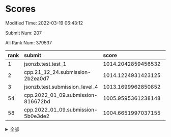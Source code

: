 # Scores

Modified Time: 2022-03-19 06:43:12

Submit Num: 207

All Rank Num: 379537

| rank |               submit               |       score        |       sigma        | pk_num |
| :--- | :--------------------------------- | :----------------- | :----------------- | :----- |
| 1    | jsonzb.test.test_1                 | 1014.2042859456532 | 0.8200497331317769 | 7333   |
| 2    | cpp.21_12_24.submission-2b2ea0d7   | 1014.1224931423125 | 0.7936820387921057 | 7333   |
| 3    | jsonzb.test.submission_level_4     | 1013.1699962850852 | 0.8088436166791689 | 7335   |
| 54   | cpp.2022_01_09.submission-816672bd | 1005.9595361238148 | 0.7340621474740768 | 7334   |
| 58   | cpp.2022_01_09.submission-5b0e3de2 | 1004.6651997037155 | 0.7170948352589962 | 7331   |


<details>
<summary>全部</summary>

| rank |                 submit                 |       score        |       sigma        | pk_num |
| :--- | :------------------------------------- | :----------------- | :----------------- | :----- |
| 1    | jsonzb.test.test_1                     | 1014.2042859456532 | 0.8200497331317769 | 7333   |
| 2    | cpp.21_12_24.submission-2b2ea0d7       | 1014.1224931423125 | 0.7936820387921057 | 7333   |
| 3    | jsonzb.test.submission_level_4         | 1013.1699962850852 | 0.8088436166791689 | 7335   |
| 4    | gobigger.level_3.submission_level_3_24 | 1011.5980292342132 | 0.7590770370626225 | 7336   |
| 5    | gobigger.level_3.submission_level_3_36 | 1011.4888313355599 | 0.7642017582126505 | 7335   |
| 6    | gobigger.level_3.submission_level_3_33 | 1011.4775900605819 | 0.7776711537921226 | 7336   |
| 7    | gobigger.level_3.submission_level_3_37 | 1011.3115516661479 | 0.7564980086682604 | 7329   |
| 8    | gobigger.level_3.submission_level_3_25 | 1010.9737017461916 | 0.7531882389444691 | 7333   |
| 9    | gobigger.level_3.submission_level_3_16 | 1010.9153740231302 | 0.7827703707968632 | 7334   |
| 10   | gobigger.level_3.submission_level_3_18 | 1010.9015937229617 | 0.7749974315881026 | 7332   |
| 11   | gobigger.level_3.submission_level_3_42 | 1010.7888746756239 | 0.7637568460966556 | 7334   |
| 12   | gobigger.level_3.submission_level_3_27 | 1010.7338030157458 | 0.7505920802354381 | 7333   |
| 13   | gobigger.level_3.submission_level_3_46 | 1010.7175778385002 | 0.7655014938982801 | 7329   |
| 14   | gobigger.level_3.submission_level_3_20 | 1010.7131784169189 | 0.7787016627468379 | 7334   |
| 15   | gobigger.level_3.submission_level_3_11 | 1010.6553251632482 | 0.7644776430787594 | 7335   |
| 16   | gobigger.level_3.submission_level_3_2  | 1010.5914152574678 | 0.7565984903325201 | 7329   |
| 17   | gobigger.level_3.submission_level_3_39 | 1010.5186796034178 | 0.7575392385595171 | 7339   |
| 18   | gobigger.level_3.submission_level_3_14 | 1010.5167198125681 | 0.7682618985888378 | 7334   |
| 19   | gobigger.level_3.submission_level_3_0  | 1010.4792663361837 | 0.7588363571072824 | 7335   |
| 20   | gobigger.level_3.submission_level_3_49 | 1010.4649267248387 | 0.7394917116633265 | 7338   |
| 21   | gobigger.level_3.submission_level_3_23 | 1010.4173564343142 | 0.7679842316687465 | 7332   |
| 22   | gobigger.level_3.submission_level_3_29 | 1010.28400127902   | 0.7489865531454084 | 7331   |
| 23   | gobigger.level_3.submission_level_3_40 | 1010.2523292348594 | 0.7683013297857069 | 7334   |
| 24   | gobigger.level_3.submission_level_3_31 | 1010.2380016137596 | 0.7609131679015421 | 7337   |
| 25   | gobigger.level_3.submission_level_3_17 | 1010.205440388488  | 0.7534507447424398 | 7334   |
| 26   | gobigger.level_3.submission_level_3_6  | 1010.1553134246496 | 0.7733281219248797 | 7336   |
| 27   | gobigger.level_3.submission_level_3_28 | 1010.1208517519851 | 0.7504133460490275 | 7331   |
| 28   | gobigger.level_3.submission_level_3_10 | 1010.1096414909207 | 0.7496885577378753 | 7330   |
| 29   | gobigger.level_3.submission_level_3_44 | 1010.094818733334  | 0.7577983226390143 | 7342   |
| 30   | gobigger.level_3.submission_level_3_26 | 1010.0803216781798 | 0.7602399327512507 | 7333   |
| 31   | gobigger.level_3.submission_level_3_38 | 1010.0713043735622 | 0.7622655356177208 | 7337   |
| 32   | gobigger.level_3.submission_level_3_43 | 1010.0626646078082 | 0.7571399907783459 | 7330   |
| 33   | gobigger.level_3.submission_level_3_3  | 1010.0392847145476 | 0.7654696277570516 | 7338   |
| 34   | gobigger.level_3.submission_level_3_48 | 1010.0306622396256 | 0.7601932741526709 | 7336   |
| 35   | gobigger.level_3.submission_level_3_9  | 1009.9748261339156 | 0.7613227438383997 | 7336   |
| 36   | gobigger.level_3.submission_level_3_8  | 1009.9621243661363 | 0.7454591428460725 | 7333   |
| 37   | gobigger.level_3.submission_level_3_21 | 1009.9555763436152 | 0.7499994717155188 | 7329   |
| 38   | gobigger.level_3.submission_level_3_5  | 1009.7481653317951 | 0.759649571228309  | 7333   |
| 39   | gobigger.level_3.submission_level_3_45 | 1009.709405602448  | 0.7624759257434375 | 7337   |
| 40   | gobigger.level_3.submission_level_3_35 | 1009.6759568013051 | 0.743314237705801  | 7335   |
| 41   | gobigger.level_3.submission_level_3_22 | 1009.6733455017562 | 0.7488588957188367 | 7330   |
| 42   | gobigger.level_3.submission_level_3_34 | 1009.6393484102708 | 0.7534610213214041 | 7336   |
| 43   | gobigger.level_3.submission_level_3_15 | 1009.606796908282  | 0.7693721543379248 | 7333   |
| 44   | gobigger.level_3.submission_level_3_1  | 1009.6026561904406 | 0.7369188633875513 | 7339   |
| 45   | gobigger.level_3.submission_level_3_7  | 1009.5769458632093 | 0.759269203263514  | 7338   |
| 46   | gobigger.level_3.submission_level_3_19 | 1009.5328729956487 | 0.7491684026673674 | 7332   |
| 47   | gobigger.level_3.submission_level_3_30 | 1009.4338068823824 | 0.7484337452479886 | 7339   |
| 48   | gobigger.level_3.submission_level_3_41 | 1009.2434931303131 | 0.7342790231059709 | 7331   |
| 49   | gobigger.level_3.submission_level_3_47 | 1009.1947269519688 | 0.749912810693556  | 7335   |
| 50   | gobigger.level_3.submission_level_3_4  | 1009.1390574554069 | 0.7426407054461741 | 7334   |
| 51   | gobigger.level_3.submission_level_3_12 | 1009.0744890021012 | 0.7446835666082403 | 7333   |
| 52   | gobigger.level_3.submission_level_3_32 | 1008.7426194661176 | 0.73496420572714   | 7334   |
| 53   | gobigger.level_3.submission_level_3_13 | 1008.2999185959723 | 0.7314103332858731 | 7339   |
| 54   | cpp.2022_01_09.submission-816672bd     | 1005.9595361238148 | 0.7340621474740768 | 7334   |
| 55   | gobigger.level_1.submission_level_1_46 | 1005.5379766760137 | 0.7193880884276224 | 7338   |
| 56   | gobigger.level_1.submission_level_1_37 | 1005.0997989971021 | 0.7128220480677353 | 7336   |
| 57   | gobigger.level_1.submission_level_1_43 | 1004.9664801403777 | 0.7110155759512946 | 7336   |
| 58   | cpp.2022_01_09.submission-5b0e3de2     | 1004.6651997037155 | 0.7170948352589962 | 7331   |
| 59   | gobigger.level_1.submission_level_1_5  | 1004.580047904419  | 0.7197381174017496 | 7331   |
| 60   | gobigger.level_1.submission_level_1_32 | 1004.4848778533285 | 0.7323586294278192 | 7335   |
| 61   | gobigger.level_1.submission_level_1_3  | 1004.3527628617202 | 0.7255700535078466 | 7334   |
| 62   | gobigger.level_1.submission_level_1_28 | 1004.323368362118  | 0.7246166043691153 | 7333   |
| 63   | gobigger.level_1.submission_level_1_20 | 1004.0150769368142 | 0.726698751802255  | 7334   |
| 64   | gobigger.level_1.submission_level_1_49 | 1003.9930965517229 | 0.7178403971388259 | 7331   |
| 65   | gobigger.level_1.submission_level_1_34 | 1003.9636939640218 | 0.7363955644839635 | 7336   |
| 66   | gobigger.level_1.submission_level_1_14 | 1003.9349652531245 | 0.714713687595362  | 7336   |
| 67   | gobigger.level_1.submission_level_1_36 | 1003.9202702128028 | 0.7111023799574739 | 7335   |
| 68   | gobigger.level_1.submission_level_1_40 | 1003.796335804609  | 0.7192883300138581 | 7333   |
| 69   | gobigger.level_1.submission_level_1_7  | 1003.7452113502811 | 0.7083179647246107 | 7333   |
| 70   | gobigger.level_1.submission_level_1_45 | 1003.6876208838338 | 0.7164912528558367 | 7334   |
| 71   | gobigger.level_1.submission_level_1_26 | 1003.6569543740839 | 0.7152775631084396 | 7344   |
| 72   | gobigger.level_1.submission_level_1_21 | 1003.6323800919852 | 0.7189193238253507 | 7337   |
| 73   | gobigger.level_1.submission_level_1_23 | 1003.6154324190039 | 0.7044629386326914 | 7330   |
| 74   | gobigger.level_1.submission_level_1_35 | 1003.6062080907899 | 0.7163680026547506 | 7337   |
| 75   | gobigger.level_1.submission_level_1_44 | 1003.5596168168587 | 0.7174508813104942 | 7335   |
| 76   | gobigger.level_1.submission_level_1_16 | 1003.4379004395222 | 0.7262657064373222 | 7333   |
| 77   | gobigger.level_1.submission_level_1_6  | 1003.3762506164696 | 0.7205643557672441 | 7337   |
| 78   | gobigger.level_1.submission_level_1_38 | 1003.3436336716721 | 0.7136544986771124 | 7334   |
| 79   | gobigger.level_1.submission_level_1_1  | 1003.319146171916  | 0.720113518761203  | 7332   |
| 80   | gobigger.level_1.submission_level_1_22 | 1003.3152489196922 | 0.715792315744515  | 7331   |
| 81   | gobigger.level_1.submission_level_1_29 | 1003.2250320023775 | 0.7180546000209629 | 7329   |
| 82   | gobigger.level_1.submission_level_1_19 | 1003.1766667038576 | 0.718229962929421  | 7331   |
| 83   | gobigger.level_1.submission_level_1_8  | 1003.1621680037676 | 0.7285585553707149 | 7328   |
| 84   | gobigger.level_1.submission_level_1_18 | 1003.0844911829453 | 0.708934117315065  | 7325   |
| 85   | gobigger.level_1.submission_level_1_15 | 1003.0218396871386 | 0.716921716530427  | 7338   |
| 86   | gobigger.level_1.submission_level_1_31 | 1002.9910191040474 | 0.7198033616574955 | 7333   |
| 87   | gobigger.level_1.submission_level_1_2  | 1002.9337134276944 | 0.7102036130422709 | 7335   |
| 88   | gobigger.level_1.submission_level_1_13 | 1002.8474198384396 | 0.7099304013883955 | 7331   |
| 89   | gobigger.level_1.submission_level_1_11 | 1002.843618471604  | 0.7150057614872779 | 7331   |
| 90   | gobigger.level_1.submission_level_1_9  | 1002.7910913766178 | 0.7142623892842129 | 7335   |
| 91   | gobigger.level_1.submission_level_1_25 | 1002.7273402468225 | 0.7219833154504209 | 7330   |
| 92   | gobigger.level_1.submission_level_1_41 | 1002.7209994028541 | 0.7231700193138554 | 7337   |
| 93   | gobigger.level_1.submission_level_1_48 | 1002.6833786527051 | 0.70517141616933   | 7336   |
| 94   | gobigger.level_1.submission_level_1_33 | 1002.6667035868685 | 0.7186491331113543 | 7336   |
| 95   | gobigger.level_1.submission_level_1_0  | 1002.642524175543  | 0.7132147304886544 | 7340   |
| 96   | gobigger.level_1.submission_level_1_47 | 1002.6034099911691 | 0.7234615300604246 | 7332   |
| 97   | gobigger.level_1.submission_level_1_12 | 1002.5552412135278 | 0.727117870894894  | 7334   |
| 98   | gobigger.level_1.submission_level_1_27 | 1002.5357821164735 | 0.7112629939745421 | 7334   |
| 99   | gobigger.level_1.submission_level_1_24 | 1002.506085943767  | 0.7142786372908858 | 7333   |
| 100  | gobigger.level_1.submission_level_1_17 | 1002.4004980635182 | 0.72565175231461   | 7333   |
| 101  | gobigger.level_1.submission_level_1_39 | 1002.3750412419132 | 0.7262230392975845 | 7336   |
| 102  | gobigger.level_1.submission_level_1_10 | 1002.3422891851321 | 0.7277549701560999 | 7335   |
| 103  | gobigger.level_1.submission_level_1_42 | 1002.1996809287212 | 0.7124995709041244 | 7338   |
| 104  | gobigger.level_1.submission_level_1_30 | 1001.9712022221404 | 0.7139051984317449 | 7333   |
| 105  | gobigger.level_1.submission_level_1_4  | 1001.9574660532405 | 0.7096480009943397 | 7333   |
| 106  | gobigger.random.submission_random_49   | 997.1287528970587  | 0.703324492875427  | 7332   |
| 107  | gobigger.random.submission_random_0    | 996.9764145719657  | 0.7079946860682508 | 7333   |
| 108  | gobigger.random.submission_random_42   | 996.9571324610849  | 0.7056495423554155 | 7335   |
| 109  | gobigger.random.submission_random_34   | 996.884668841902   | 0.6989980502135106 | 7333   |
| 110  | gobigger.random.submission_random_11   | 996.8214490448603  | 0.7084659900797314 | 7333   |
| 111  | gobigger.random.submission_random_5    | 996.6477992307075  | 0.7077414365493973 | 7331   |
| 112  | gobigger.random.submission_random_31   | 996.6047549742236  | 0.7193773716708207 | 7335   |
| 113  | gobigger.random.submission_random_23   | 996.5579033304305  | 0.7060761218349758 | 7340   |
| 114  | gobigger.random.submission_random_28   | 996.5265344012407  | 0.7168096910592245 | 7332   |
| 115  | gobigger.random.submission_random_47   | 996.5058084979984  | 0.7106893622419566 | 7331   |
| 116  | gobigger.random.submission_random_8    | 996.4766014315088  | 0.7129104546094062 | 7338   |
| 117  | gobigger.random.submission_random_10   | 996.4438181298085  | 0.7173978390887006 | 7331   |
| 118  | gobigger.random.submission_random_43   | 996.4271910557549  | 0.703604822570265  | 7338   |
| 119  | gobigger.random.submission_random_15   | 996.1785148431838  | 0.713356345186368  | 7335   |
| 120  | gobigger.random.submission_random_12   | 996.1723692764317  | 0.7085039728462847 | 7335   |
| 121  | gobigger.random.submission_random_26   | 996.1563594613488  | 0.6992761181786654 | 7338   |
| 122  | gobigger.random.submission_random_39   | 996.1480670856628  | 0.7224931113370646 | 7334   |
| 123  | gobigger.random.submission_random_27   | 996.135953416436   | 0.7158135525054726 | 7338   |
| 124  | gobigger.random.submission_random_2    | 996.1190979688729  | 0.7145167212553853 | 7334   |
| 125  | gobigger.random.submission_random_33   | 996.0455068246498  | 0.711224718747025  | 7335   |
| 126  | gobigger.random.submission_random_6    | 996.0412638671668  | 0.7210124305650737 | 7331   |
| 127  | gobigger.random.submission_random_3    | 996.0384357570621  | 0.7208825664360241 | 7337   |
| 128  | gobigger.random.submission_random_40   | 996.0046673595231  | 0.7157676403272502 | 7332   |
| 129  | gobigger.random.submission_random_48   | 995.9890195628988  | 0.7038772334823841 | 7331   |
| 130  | gobigger.random.submission_random_7    | 995.9617192897833  | 0.7090152642897081 | 7332   |
| 131  | gobigger.random.submission_random_22   | 995.9367156995456  | 0.7088945184271273 | 7329   |
| 132  | gobigger.random.submission_random_37   | 995.9010176426623  | 0.6945613434649548 | 7332   |
| 133  | gobigger.random.submission_random_25   | 995.8929950329747  | 0.703494036807777  | 7333   |
| 134  | gobigger.random.submission_random_32   | 995.8837216437423  | 0.7086104176996987 | 7335   |
| 135  | gobigger.random.submission_random_30   | 995.879260958223   | 0.7089124382265876 | 7339   |
| 136  | gobigger.random.submission_random_44   | 995.8433913884545  | 0.7061875873846178 | 7337   |
| 137  | gobigger.random.submission_random_20   | 995.8391396254281  | 0.7183498467159165 | 7333   |
| 138  | gobigger.random.submission_random_46   | 995.7898315493873  | 0.731411727258684  | 7334   |
| 139  | gobigger.random.submission_random_24   | 995.7308120340888  | 0.7287536553841837 | 7336   |
| 140  | gobigger.random.submission_random_16   | 995.7253317729691  | 0.7123051676587421 | 7334   |
| 141  | gobigger.random.submission_random_9    | 995.7011638126927  | 0.7222198906226955 | 7334   |
| 142  | gobigger.random.submission_random_13   | 995.6635605843802  | 0.705696910268679  | 7334   |
| 143  | gobigger.random.submission_random_21   | 995.6228062278914  | 0.7274798854762698 | 7340   |
| 144  | gobigger.random.submission_random_29   | 995.6217926456719  | 0.7260542299918151 | 7331   |
| 145  | gobigger.random.submission_random_1    | 995.6052241299018  | 0.7080881698222543 | 7329   |
| 146  | gobigger.random.submission_random_18   | 995.544009909106   | 0.7002633901847035 | 7333   |
| 147  | gobigger.random.submission_random_45   | 995.5410966043817  | 0.7044208405293987 | 7333   |
| 148  | gobigger.random.submission_random_36   | 995.5006910919027  | 0.7044037559785484 | 7338   |
| 149  | gobigger.random.submission_random_38   | 995.4470412757239  | 0.722412968851848  | 7333   |
| 150  | gobigger.random.submission_random_41   | 995.4348473361688  | 0.7130635725090271 | 7336   |
| 151  | gobigger.random.submission_random_17   | 995.3823199978632  | 0.7157143290042496 | 7331   |
| 152  | gobigger.random.submission_random_35   | 995.2979261850447  | 0.7115159319254638 | 7335   |
| 153  | gobigger.random.submission_random_14   | 995.2048161186099  | 0.7170259713585827 | 7333   |
| 154  | gobigger.random.submission_random_4    | 995.0633103686718  | 0.7407918552261802 | 7332   |
| 155  | gobigger.random.submission_random_19   | 994.9095459553561  | 0.7208843074019888 | 7331   |
| 156  | gobigger.level_2.submission_level_2_42 | 993.5624292044782  | 0.7396274884554835 | 7335   |
| 157  | gobigger.level_2.submission_level_2_39 | 993.422478802227   | 0.7272800137733202 | 7336   |
| 158  | gobigger.level_2.submission_level_2_2  | 993.3213357292077  | 0.7244107455157248 | 7338   |
| 159  | gobigger.level_2.submission_level_2_45 | 992.8679647413959  | 0.738649186355274  | 7338   |
| 160  | gobigger.level_2.submission_level_2_9  | 992.8055772711041  | 0.7367228532802651 | 7334   |
| 161  | gobigger.level_2.submission_level_2_37 | 992.7908153038718  | 0.7343704463933722 | 7331   |
| 162  | gobigger.level_2.submission_level_2_41 | 992.7529096216664  | 0.7599483710090662 | 7331   |
| 163  | gobigger.level_2.submission_level_2_0  | 992.6708214898025  | 0.7457352885296069 | 7334   |
| 164  | gobigger.level_2.submission_level_2_46 | 992.6491025533215  | 0.777341965627863  | 7332   |
| 165  | gobigger.level_2.submission_level_2_14 | 992.584290162144   | 0.7435217081056256 | 7332   |
| 166  | gobigger.level_2.submission_level_2_6  | 992.470941800072   | 0.7448418588446799 | 7332   |
| 167  | gobigger.level_2.submission_level_2_1  | 992.4155816847625  | 0.7308816473082206 | 7342   |
| 168  | gobigger.level_2.submission_level_2_38 | 992.3955090029289  | 0.7617654743636121 | 7338   |
| 169  | gobigger.level_2.submission_level_2_35 | 992.3386908177002  | 0.7408701804547825 | 7331   |
| 170  | gobigger.level_2.submission_level_2_15 | 992.2945877508538  | 0.7622805022335853 | 7335   |
| 171  | gobigger.level_2.submission_level_2_24 | 992.2805120896751  | 0.7343001821389985 | 7334   |
| 172  | gobigger.level_2.submission_level_2_26 | 992.2647206002729  | 0.732796369814516  | 7333   |
| 173  | gobigger.level_2.submission_level_2_36 | 992.2274202776483  | 0.7418934625689877 | 7335   |
| 174  | gobigger.level_2.submission_level_2_13 | 992.2237386740629  | 0.7260069972514126 | 7329   |
| 175  | gobigger.level_2.submission_level_2_11 | 992.2034033249023  | 0.732346048174222  | 7336   |
| 176  | gobigger.level_2.submission_level_2_32 | 992.1600387714917  | 0.7560294767228953 | 7336   |
| 177  | gobigger.level_2.submission_level_2_10 | 992.1444352889024  | 0.7384231351940486 | 7331   |
| 178  | gobigger.level_2.submission_level_2_28 | 992.0960078036823  | 0.7506446410591916 | 7335   |
| 179  | gobigger.level_2.submission_level_2_18 | 992.0885162980792  | 0.7659786542576473 | 7333   |
| 180  | gobigger.level_2.submission_level_2_48 | 991.6968199157201  | 0.7878316605809867 | 7338   |
| 181  | gobigger.level_2.submission_level_2_3  | 991.6942213382245  | 0.733459769692605  | 7331   |
| 182  | gobigger.level_2.submission_level_2_29 | 991.658903027498   | 0.7458382039364932 | 7334   |
| 183  | gobigger.level_2.submission_level_2_25 | 991.629391091074   | 0.7326386818834535 | 7331   |
| 184  | gobigger.level_2.submission_level_2_4  | 991.6266668280896  | 0.750277429339289  | 7336   |
| 185  | gobigger.level_2.submission_level_2_5  | 991.6113617070274  | 0.7395945072418348 | 7331   |
| 186  | gobigger.level_2.submission_level_2_7  | 991.5964806175188  | 0.7539977646909248 | 7334   |
| 187  | gobigger.level_2.submission_level_2_44 | 991.5748450696273  | 0.7638199037653236 | 7330   |
| 188  | gobigger.level_2.submission_level_2_19 | 991.5458275047062  | 0.7461104478138378 | 7336   |
| 189  | gobigger.level_2.submission_level_2_34 | 991.3908737956492  | 0.7418057310392339 | 7336   |
| 190  | gobigger.level_2.submission_level_2_20 | 991.3759477415185  | 0.7401321398587941 | 7333   |
| 191  | gobigger.level_2.submission_level_2_23 | 991.3458014785782  | 0.7685871052035997 | 7333   |
| 192  | gobigger.level_2.submission_level_2_43 | 991.328459509621   | 0.7296000200863965 | 7336   |
| 193  | gobigger.level_2.submission_level_2_33 | 991.2975795700081  | 0.7481226867462385 | 7340   |
| 194  | gobigger.level_2.submission_level_2_49 | 991.2824420617076  | 0.7493492052277286 | 7335   |
| 195  | gobigger.level_2.submission_level_2_16 | 991.2517400695787  | 0.7623985094084995 | 7335   |
| 196  | gobigger.level_2.submission_level_2_17 | 991.2271576644104  | 0.7643920752761848 | 7329   |
| 197  | gobigger.level_2.submission_level_2_21 | 991.1716432343252  | 0.764704424808312  | 7334   |
| 198  | gobigger.level_2.submission_level_2_47 | 991.1206679692847  | 0.7542905091648454 | 7331   |
| 199  | gobigger.level_2.submission_level_2_27 | 991.0987595697826  | 0.7497675231911337 | 7337   |
| 200  | gobigger.level_2.submission_level_2_31 | 990.9304624973755  | 0.7919467189764321 | 7329   |
| 201  | gobigger.level_2.submission_level_2_12 | 990.9112750921548  | 0.763576919956983  | 7332   |
| 202  | gobigger.level_2.submission_level_2_40 | 990.7459970125769  | 0.7712002885543948 | 7340   |
| 203  | gobigger.level_2.submission_level_2_22 | 990.6284377925336  | 0.7757319472920879 | 7332   |
| 204  | gobigger.level_2.submission_level_2_30 | 990.4091216513498  | 0.7491269466159562 | 7335   |
| 205  | gobigger.level_2.submission_level_2_8  | 989.2282838774978  | 0.7702530008852436 | 7335   |
| 206  | gobigger.none.submission_none_0        | 977.1758377118532  | 1.3726045057115006 | 7330   |
| 207  | gobigger.none.submission_none_1        | 974.6093816208158  | 1.5816267192880333 | 7339   |

</details>
